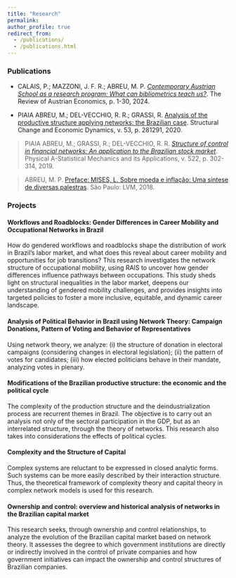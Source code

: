 ```yaml
---
title: "Research"
permalink:
author_profile: true
redirect_from: 
  - /publications/
  - /publications.html
---
```


### Publications

* CALAIS, P.; MAZZONI, J. F. R.; ABREU, M. P. _[Contemporary Austrian School as a research program: What can bibliometrics teach us?](https://doi.org/10.1007/s11138-024-00657-z)_. The Review of Austrian Economics, p. 1-30, 2024.

* PIAIA ABREU, M.; DEL-VECCHIO, R. R.; GRASSI, R. [Analysis of the productive structure applying networks: the Brazilian case](https://doi.org/10.1016/j.strueco.2020.03.005). Structural Change and Economic Dynamics, v. 53, p. 281291, 2020.

> PIAIA ABREU, M.; GRASSI, R.; DEL-VECCHIO, R. R. _[Structure of control in financial networks: An application to the Brazilian stock market](https://doi.org/10.1016/j.physa.2019.01.084)_. Physical A-Statistical Mechanics and its Applications, v. 522, p. 302-314, 2019.

> ABREU, M. P. [Preface: MISES, L. Sobre moeda e inflação: Uma síntese de diversas palestras](https://www.amazon.com.br/Sobre-moeda-infla%C3%A7%C3%A3o-diversas-palestras/dp/8593751636). São Paulo: LVM, 2018.


### Projects

#### Workflows and Roadblocks: Gender Differences in Career Mobility and Occupational Networks in Brazil
How do gendered workflows and roadblocks shape the distribution of work in Brazil’s labor market, and what does this reveal about career mobility and opportunities for job transitions? This research investigates the network structure of occupational mobility, using RAIS to uncover how gender differences influence pathways between occupations. This study sheds light on structural inequalities in the labor market, deepens our understanding of gendered mobility challenges, and provides insights into targeted policies to foster a more inclusive, equitable, and dynamic career landscape.

#### Analysis of Political Behavior in Brazil using Network Theory: Campaign Donations, Pattern of Voting and Behavior of Representatives
Using network theory, we analyze: (i) the structure of donation in electoral campaigns (considering changes in electoral legislation); (ii) the pattern of votes for candidates; (iii) how elected politicians behave in their mandate, analyzing votes in plenary.

#### Modifications of the Brazilian productive structure: the economic and the political cycle
The complexity of the production structure and the deindustrialization process are recurrent themes in Brazil. The objective is to carry out an analysis not only of the sectoral participation in the GDP, but as an interrelated structure, through the theory of networks. This research also takes into considerations the effects of political cycles.

#### Complexity and the Structure of Capital
Complex systems are reluctant to be expressed in closed analytic forms. Such systems can be more easily described by their interaction structure. Thus, the theoretical framework of complexity theory and capital theory in complex network models is used for this research.

#### Ownership and control: overview and historical analysis of networks in the Brazilian capital market
This research seeks, through ownership and control relationships, to analyze the evolution of the Brazilian capital market based on network theory. It assesses the degree to which government institutions are directly or indirectly involved in the control of private companies and how government initiatives can impact the ownership and control structures of Brazilian companies.

